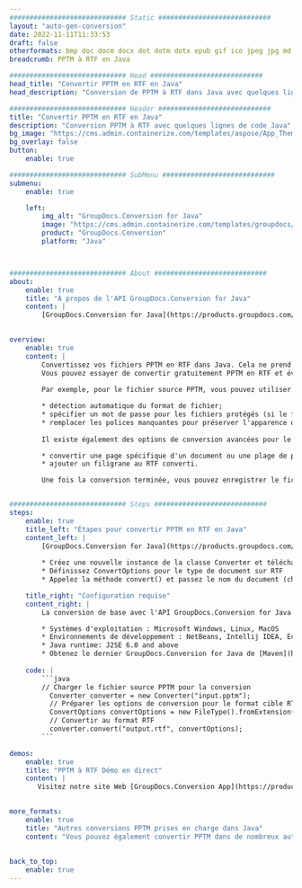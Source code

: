 ```yaml
---
############################# Static ############################
layout: "auto-gen-conversion"
date: 2022-11-11T11:33:53
draft: false
otherformats: bmp doc docm docx dot dotm dotx epub gif ico jpeg jpg md odt ott pdf png psd rtf tex tif tiff txt xps
breadcrumb: PPTM à RTF en Java

############################# Head ############################
head_title: "Convertir PPTM en RTF en Java"
head_description: "Conversion de PPTM à RTF dans Java avec quelques lignes de code. Convertissez plus de 160 formats de fichiers à l'aide de l'API de conversion de documents GroupDocs pour Java"

############################# Header ############################
title: "Convertir PPTM en RTF en Java"
description: "Conversion PPTM à RTF avec quelques lignes de code Java"
bg_image: "https://cms.admin.containerize.com/templates/aspose/App_Themes/V3/images/bg/header1.png"
bg_overlay: false
button:
    enable: true

############################# SubMenu ############################
submenu:
    enable: true

    left:
        img_alt: "GroupDocs.Conversion for Java"
        image: "https://cms.admin.containerize.com/templates/groupdocs/images/product-logos/90x90-noborder/groupdocs-conversion-java.png"
        product: "GroupDocs.Conversion"
        platform: "Java"



############################# About ############################
about:
    enable: true
    title: "À propos de l'API GroupDocs.Conversion for Java"
    content: |
        [GroupDocs.Conversion for Java](https://products.groupdocs.com/conversion/java/) est une API de conversion de format de fichier avancée pour la conversion entre les formats d'image et de document populaires tels que Microsoft Office, OpenDocument, PDF, HTML, e-mail, CAO. et bien plus encore avec seulement quelques lignes de code. L'API native détecte automatiquement les formats des documents originaux et propose de nombreuses options de personnalisation des documents convertis. Outre la fonction d'extraction d'informations d'un document, il prend également en charge la mise en cache des résultats de conversion sur le disque local par défaut. Cependant, tout type de stockage de cache peut être pris en charge en implémentant les interfaces appropriées - Amazon S3, Dropbox, Google Drive, Windows Azure, Reddis ou tout autre.
    

overview:
    enable: true
    content: |
        Convertissez vos fichiers PPTM en RTF dans Java. Cela ne prend que quelques lignes de code Java sur n'importe quelle plate-forme de votre choix, telle que Windows, Linux, macOS.
        Vous pouvez essayer de convertir gratuitement PPTM en RTF et évaluer la qualité des résultats de conversion. En plus des scripts de conversion de fichiers simples, vous pouvez essayer des options plus sophistiquées pour charger le fichier source PPTM et stocker la sortie RTF. 
        
        Par exemple, pour le fichier source PPTM, vous pouvez utiliser les options de chargement suivantes :

        * détection automatique du format de fichier;
        * spécifier un mot de passe pour les fichiers protégés (si le format de fichier le prend en charge);
        * remplacer les polices manquantes pour préserver l'apparence du document.
        
        Il existe également des options de conversion avancées pour le fichier RTF :

        * convertir une page spécifique d'un document ou une plage de pages;
        * ajouter un filigrane au RTF converti.

        Une fois la conversion terminée, vous pouvez enregistrer le fichier RTF dans votre chemin de fichier local ou dans un stockage tiers tel que FTP, Amazon S3, Google Drive, Dropbox, etc. Veuillez noter - pour convertir PPTM à RTF, vous n'avez pas besoin d'installer de logiciel supplémentaire, tel que MS Office, Open Office, Adobe Acrobat Reader, etc.


############################# Steps ############################
steps:
    enable: true
    title_left: "Étapes pour convertir PPTM en RTF en Java"
    content_left: |
        [GroupDocs.Conversion for Java](https://products.groupdocs.com/conversion/java/) permet aux développeurs de convertir facilement le fichier PPTM en RTF avec quelques lignes de code.
        
        * Créez une nouvelle instance de la classe Converter et téléchargez le fichier PPTM avec le chemin complet
        * Définissez ConvertOptions pour le type de document sur RTF
        * Appelez la méthode convert() et passez le nom du document (chemin complet) et le format (RTF) en tant que paramètre

    title_right: "Configuration requise"
    content_right: |
        La conversion de base avec l'API GroupDocs.Conversion for Java peut être effectuée avec seulement quelques lignes de code. Nos API sont prises en charge sur toutes les principales plates-formes et systèmes d'exploitation. Avant d'exécuter le code ci-dessous, assurez-vous que les prérequis suivants sont installés sur votre système.

        * Systèmes d'exploitation : Microsoft Windows, Linux, MacOS
        * Environnements de développement : NetBeans, Intellij IDEA, Eclipse, etc.
        * Java runtime: J2SE 6.0 and above
        * Obtenez le dernier GroupDocs.Conversion for Java de [Maven](https://repository.groupdocs.com/webapp/#/artifacts/browse/tree/General/repo/com/groupdocs/groupdocs-conversion)
         
    code: |
        ```java    
        // Charger le fichier source PPTM pour la conversion
          Converter converter = new Converter("input.pptm");
          // Préparer les options de conversion pour le format cible RTF
          ConvertOptions convertOptions = new FileType().fromExtension("rtf").getConvertOptions();
          // Convertir au format RTF
          converter.convert("output.rtf", convertOptions);
        ```

demos:
    enable: true
    title: "PPTM à RTF Démo en direct"
    content: |
       Visitez notre site Web [GroupDocs.Conversion App](https://products.groupdocs.app/conversion/family) et essayez la conversion PPTM à RTF maintenant. La démo gratuite présente les avantages suivants
          

more_formats:
    enable: true
    title: "Autres conversions PPTM prises en charge dans Java"
    content: "Vous pouvez également convertir PPTM dans de nombreux autres formats de fichiers. Veuillez consulter la liste ci-dessous."
       
       
back_to_top:
    enable: true
---
```

